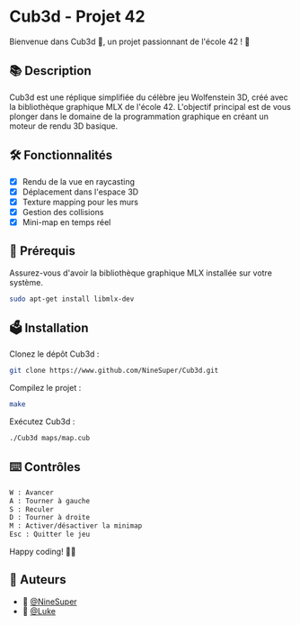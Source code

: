 # Cub3d - Projet 42

Bienvenue dans Cub3d 👾, un projet passionnant de l'école 42 ! 🚀

## 📚 Description

Cub3d est une réplique simplifiée du célèbre jeu Wolfenstein 3D, créé avec la bibliothèque graphique MLX de l'école 42. L'objectif principal est de vous plonger dans le domaine de la programmation graphique en créant un moteur de rendu 3D basique.

## 🛠️ Fonctionnalités

- [x] Rendu de la vue en raycasting
- [x] Déplacement dans l'espace 3D
- [x] Texture mapping pour les murs
- [x] Gestion des collisions
- [x] Mini-map en temps réel

## 🔧 Prérequis

Assurez-vous d'avoir la bibliothèque graphique MLX installée sur votre système.

```bash
sudo apt-get install libmlx-dev
```

## 🗳️ Installation

Clonez le dépôt Cub3d :
```bash
git clone https://www.github.com/NineSuper/Cub3d.git
```

Compilez le projet :
```bash
make
```

Exécutez Cub3d :
```bash
./Cub3d maps/map.cub
```

## ⌨️ Contrôles

```bash
W : Avancer
A : Tourner à gauche
S : Reculer
D : Tourner à droite
M : Activer/désactiver la minimap
Esc : Quitter le jeu
```

Happy coding! 🚀✨

## 📝 Auteurs

- 🎫 [@NineSuper](https://www.github.com/NineSuper)
- 👾 [@Luke](https://github.com/BiGZ31)

